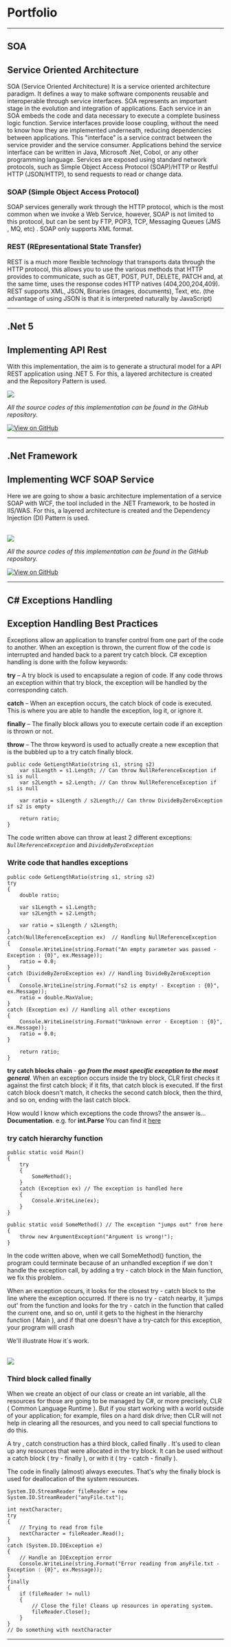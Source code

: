 # Portfolio
---

## <b> SOA </b>

## Service Oriented Architecture

SOA (Service Oriented Architecture) It is a service oriented architecture paradigm. It defines a way to make software components reusable and interoperable through service interfaces.
SOA represents an important stage in the evolution and integration of applications.
Each service in an SOA embeds the code and data necessary to execute a complete business logic function. Service interfaces provide loose coupling, without the need to know how they are implemented underneath, reducing dependencies between applications.
This "interface" is a service contract between the service provider and the service consumer. Applications behind the service interface can be written in Java, Microsoft .Net, Cobol, or any other programming language.
Services are exposed using standard network protocols, such as Simple Object Access Protocol (SOAP)/HTTP or Restful HTTP (JSON/HTTP), to send requests to read or change data.
### SOAP (Simple Object Access Protocol)
SOAP services generally work through the HTTP protocol, which is the most common when we invoke a Web Service, however, SOAP is not limited to this protocol, but can be sent by FTP, POP3, TCP, Messaging Queues (JMS , MQ, etc) .
SOAP only supports XML format.
### REST (REpresentational State Transfer)
REST is a much more flexible technology that transports data through the HTTP protocol, this allows you to use the various methods that HTTP provides to communicate, such as GET, POST, PUT, DELETE, PATCH and, at the same time, uses the response codes HTTP natives (404,200,204,409).
REST supports XML, JSON, Binaries (images, documents), Text, etc. (the advantage of using JSON is that it is interpreted naturally by JavaScript)

---

## <b>.Net 5 </b>

## Implementing API Rest

With this implementation, the aim is to generate a structural model for a API REST application using .NET 5. For this, a layered architecture is created and the Repository Pattern is used.

<img src="images/APIRestArchitecture.png?raw=true"/>

<i>All the source codes of this implementation can be found in the GitHub repository.</i>

[![View on GitHub](https://img.shields.io/badge/GitHub-View_on_GitHub-blue?logo=GitHub)](https://github.com/jmcorbera/ApiRestNetCore.git)

---

## <b>.Net Framework</b> 

## Implementing WCF SOAP Service

Here we are going to show a basic architecture implementation of a service SOAP with WCF, the tool included in the .NET Framework, to be hosted in IIS/WAS. For this, a layered architecture is created and the Dependency Injection (DI) Pattern is used.

<br><img src="images/WCFArquitecture.png?raw=true"/><br>

<i>All the source codes of this implementation can be found in the GitHub repository.</i>

[![View on GitHub](https://img.shields.io/badge/GitHub-View_on_GitHub-blue?logo=GitHub)](https://github.com/jmcorbera/WCFService.git)

---

## <b> C# Exceptions Handling</b>

## Exception Handling Best Practices

Exceptions allow an application to transfer control from one part of the code to another. When an exception is thrown, the current flow of the code is interrupted and handed back to a parent try catch block. C# exception handling is done with the follow keywords:

<b>try</b> – A try block is used to encapsulate a region of code. If any code throws an exception within that try block, the exception will be handled by the corresponding catch.

<b>catch</b> – When an exception occurs, the catch block of code is executed. This is where you are able to handle the exception, log it, or ignore it.

<b>finally</b> – The finally block allows you to execute certain code if an exception is thrown or not.

<b>throw</b> – The throw keyword is used to actually create a new exception that is the bubbled up to a try catch finally block. 

```
public code GetLengthRatio(string s1, string s2)
    var s1Length = s1.Length; // Can throw NullReferenceException if s1 is null
    var s2Length = s2.Length; // Can throw NullReferenceException if s1 is null

    var ratio = s1Length / s2Length;// Can throw DivideByZeroException if s2 is empty

    return ratio;
}
```
The code written above can throw at least 2 different exceptions: *`NullReferenceException`* and *`DivideByZeroException`*

### Write code that handles exceptions

```
public code GetLengthRatio(string s1, string s2)
try
{
    double ratio;

    var s1Length = s1.Length;
    var s2Length = s2.Length;

    var ratio = s1Length / s2Length;
}
catch(NullReferenceException ex)  // Handling NullReferenceException
{
    Console.WriteLine(string.Format("An empty parameter was passed - Exception : {0}", ex.Message));
    ratio = 0.0;
}
catch (DivideByZeroException ex) // Handling DivideByZeroException
{
    Console.WriteLine(string.Format("s2 is empty! - Exception : {0}", ex.Message));
    ratio = double.MaxValue;
}
catch (Exception ex) // Handling all other exceptions
{
    Console.WriteLine(string.Format("Unknown error - Exception : {0}", ex.Message));
    ratio = 0.0;
}

    return ratio;
}
```

<b>try catch blocks chain</b> - <i><b>go from the most specific exception to the most general</i></b>.
When an exception occurs inside the try block, CLR first checks it against the first catch block; if it fits, that catch block is executed. If the first catch block doesn't match, it checks the second catch block, then the third, and so on, ending with the last catch block. 

How would I know which exceptions the code throws? the answer is... <b>Documentation</b>. e.g. for <b>int.Parse</b> You can find it [here](https://docs.microsoft.com/en-us/dotnet/api/system.int32.parse?view=netframework-4.7.2?target=_blank)


### try catch hierarchy function

```
public static void Main()
{
    try
    {
        SomeMethod();
    }
    catch (Exception ex) // The exception is handled here
    {
        Console.WriteLine(ex);
    }
}

public static void SomeMethod() // The exception "jumps out" from here
{
    throw new ArgumentException("Argument is wrong!");
}
```
In the code written above, when we call SomeMethod() function, the program could terminate because of an unhandled exception if we don´t handle the exception call,  by adding a try - catch block in the Main function, we fix this problem..

When an exception occurs, it looks for the closest try - catch block to the line where the exception occurred. If there is no try - catch nearby, it 'jumps out' from the function and looks for the try - catch in the function that called the current one, and so on, until it gets to the highest in the hierarchy function ( Main ), and if that one doesn't have a try-catch for this exception, your program will crash 

We'll illustrate How it´s work.

<br><img src="images/try_catch_hierarchy_function.png?raw=true"/><br>

### Third block called finally

When we create an object of our class or create an int variable, all the resources for those are going to be managed by C#, or more precisely, CLR ( Common Language Runtime ). But if you start working with a world outside of your application; for example, files on a hard disk drive; then CLR will not help in clearing all the resources, and you need to call special functions to do this.

A try , catch construction has a third block, called finally . It's used to clean up any resources that were allocated in the try block. It can be used without a catch block ( try - finally ), or with it ( try - catch - finally ). 

The code in finally (almost) always executes. That's why the finally block is used for deallocation of the system resources.

```
System.IO.StreamReader fileReader = new System.IO.StreamReader("anyFile.txt");

int nextCharacter;
try
{
    // Trying to read from file
    nextCharacter = fileReader.Read();
}
catch (System.IO.IOException e)
{
    // Handle an IOException error
    Console.WriteLine(string.Format("Error reading from anyFile.txt - Exception : {0}", ex.Message));
}
finally
{
    if (fileReader != null)
    {
        // Close the file! Cleans up resources in operating system.
        fileReader.Close();
    }
}
// Do something with nextCharacter
```

---

<!-- 

-- item 4 - C# Custom Exception Types

-- item 5 - C# Exception Logging Best Practices -->

<!-- Remove above link if you don't want to attibute -->
